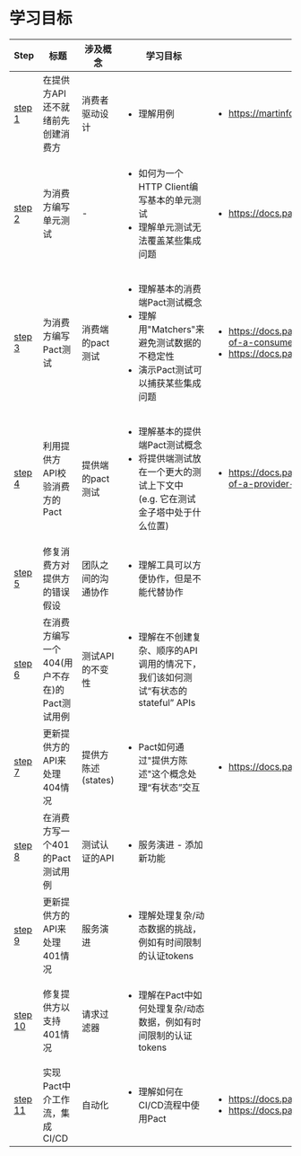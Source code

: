 # 学习目标


| Step                                                         | 标题                                          | 涉及概念           | 学习目标                                                     | 进一步阅读                                                   |
| ------------------------------------------------------------ | --------------------------------------------- | ------------------ | ------------------------------------------------------------ | ------------------------------------------------------------ |
| [step 1](https://github.com/pact-foundation/pact-workshop-Maven-Springboot-JUnit5/tree/step1) | 在提供方API还不就绪前先创建消费方             | 消费者驱动设计     | <ul><li>理解用例</li></ul>                                   | <ul><li>https://martinfowler.com/articles/consumerDrivenContracts.html</li></ul> |
| [step 2](https://github.com/pact-foundation/pact-workshop-Maven-Springboot-JUnit5/tree/step2) | 为消费方编写单元测试                          | -                  | <ul><li>如何为一个HTTP Client编写基本的单元测试</li><li>理解单元测试无法覆盖某些集成问题</li></ul> | <ul><li>https://docs.pact.io/faq/convinceme</li></ul>        |
| [step 3](https://github.com/pact-foundation/pact-workshop-Maven-Springboot-JUnit5/tree/step3) | 为消费方编写Pact测试                          | 消费端的pact测试   | <ul><li>理解基本的消费端Pact测试概念</li><li>理解用"Matchers"来避免测试数据的不稳定性</li><li>演示Pact测试可以捕获某些集成问题</li></ul> | <ul><li>https://docs.pact.io/5-minute-getting-started-guide#scope-of-a-consumer-pact-test</li><li>https://docs.pact.io/best_practices/consumer</li></ul> |
| [step 4](https://github.com/pact-foundation/pact-workshop-Maven-Springboot-JUnit5/tree/step4) | 利用提供方API校验消费方的Pact                 | 提供端的pact测试   | <ul><li>理解基本的提供端Pact测试概念</li><li>将提供端测试放在一个更大的测试上下文中 (e.g. 它在测试金子塔中处于什么位置)</li></ul> | <ul><li>https://docs.pact.io/5-minute-getting-started-guide#scope-of-a-provider-pact-test</li></ul> |
| [step 5](https://github.com/pact-foundation/pact-workshop-Maven-Springboot-JUnit5/tree/step5) | 修复消费方对提供方的错误假设                  | 团队之间的沟通协作 | <ul><li>理解工具可以方便协作，但是不能代替协作</li></ul>     |                                                              |
| [step 6](https://github.com/pact-foundation/pact-workshop-Maven-Springboot-JUnit5/tree/step6) | 在消费方编写一个404(用户不存在)的Pact测试用例 | 测试API的不变性    | <ul><li>理解在不创建复杂、顺序的API调用的情况下，我们该如何测试“有状态的stateful” APIs</li></ul> |                                                              |
| [step 7](https://github.com/pact-foundation/pact-workshop-Maven-Springboot-JUnit5/tree/step7) | 更新提供方的API来处理404情况                  | 提供方陈述(states) | <ul><li>Pact如何通过"提供方陈述"这个概念处理“有状态”交互</li></ul> | <ul><li>https://docs.pact.io/getting_started/provider_states</li></ul> |
| [step 8](https://github.com/pact-foundation/pact-workshop-Maven-Springboot-JUnit5/tree/step8) | 在消费方写一个401的Pact测试用例               | 测试认证的API      | <ul><li>服务演进 - 添加新功能</li></ul>                      |                                                              |
| [step 9](https://github.com/pact-foundation/pact-workshop-Maven-Springboot-JUnit5/tree/step9) | 更新提供方的API来处理401情况                  | 服务演进           | <ul><li>理解处理复杂/动态数据的挑战，例如有时间限制的认证tokens</li></ul> |                                                              |
| [step 10](https://github.com/pact-foundation/pact-workshop-Maven-Springboot-JUnit5/tree/step10) | 修复提供方以支持401情况                       | 请求过滤器         | <ul><li>理解在Pact中如何处理复杂/动态数据，例如有时间限制的认证tokens</li></ul> |                                                              |
| [step 11](https://github.com/pact-foundation/pact-workshop-Maven-Springboot-JUnit5/tree/step11) | 实现Pact中介工作流，集成CI/CD                 | 自动化             | <ul><li>理解如何在CI/CD流程中使用Pact</li></ul>              | <ul><li>https://docs.pact.io/pact_broker</li><li>https://docs.pact.io/best_practices/pact_nirvana</li></ul> |

